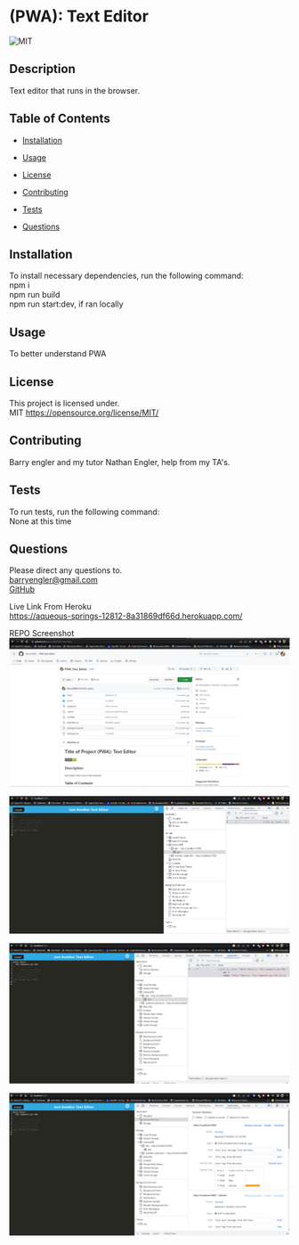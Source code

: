 # (PWA): Text Editor

![MIT](https://img.shields.io/badge/license-MIT-green)

## Description

Text editor that runs in the browser.

## Table of Contents

- [Installation](#installation)

- [Usage](#usage)

- [License](#license)

- [Contributing](#contributing)

- [Tests](#tests)

- [Questions](#questions)

## Installation

To install necessary dependencies, run the following command: <br>
npm i<br> npm run build<br> npm run start:dev, if ran locally

## Usage

To better understand PWA

## License

This project is licensed under. <br>
MIT
https://opensource.org/license/MIT/

## Contributing

Barry engler and my tutor Nathan Engler, help from my TA's.

## Tests

To run tests, run the following command: <br>
None at this time

## Questions

Please direct any questions to.<br>
barryengler@gmail.com <br>
[GitHub](https://github.com/Barry25000)

Live Link From Heroku <br>
https://aqueous-springs-12812-8a31869df66d.herokuapp.com/

REPO Screenshot<br>
![Repo Screenshot](https://github.com/Barry25000/PWA_Text_Editor/blob/main/images/REPO_Screenshot.png)<br>

![App Launch](https://github.com/Barry25000/PWA_Text_Editor/blob/main/images/Launch_Screenshot.png)<br>

![App Launch with Info](https://github.com/Barry25000/PWA_Text_Editor/blob/main/images/Info_Screenshot.png)<br>

![App Launch with Servisworkers](https://github.com/Barry25000/PWA_Text_Editor/blob/main/images/Serviceworkers_Screenshot.png)
